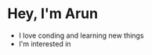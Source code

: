 <h1>Hey, I'm Arun</h1>








<ul>
  <li> I love conding and learning new things</li>
  <li> I'm interested in </li>

  </ul>
